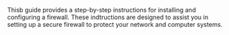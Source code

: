 Thisb guide provides a step-by-step instructions for installing and configuring a firewall. These indtructions are designed to assist you in setting up a secure firewall to protect your network and computer systems. 
